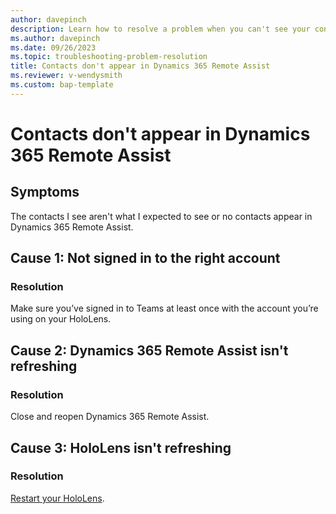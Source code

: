 ```yaml
---
author: davepinch
description: Learn how to resolve a problem when you can't see your contacts in Dynamics 365 Remote Assist
ms.author: davepinch
ms.date: 09/26/2023
ms.topic: troubleshooting-problem-resolution
title: Contacts don't appear in Dynamics 365 Remote Assist
ms.reviewer: v-wendysmith
ms.custom: bap-template
---
```


# Contacts don't appear in Dynamics 365 Remote Assist

## Symptoms

The contacts I see aren't what I expected to see or no contacts appear in Dynamics 365 Remote Assist.

## Cause 1: Not signed in to the right account

### Resolution

Make sure you’ve signed in to Teams at least once with the account you’re using on your HoloLens.

## Cause 2: Dynamics 365 Remote Assist isn't refreshing

### Resolution

Close and reopen Dynamics 365 Remote Assist.

## Cause 3: HoloLens isn't refreshing

### Resolution

[Restart your HoloLens](https://support.microsoft.com/help/12642).

